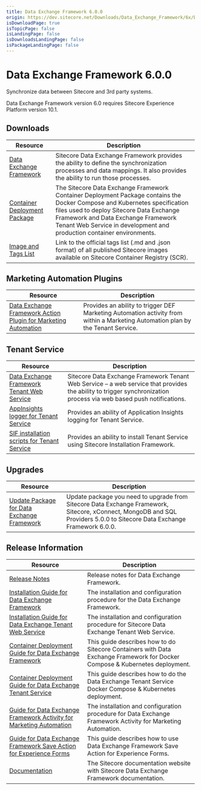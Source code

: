 ```yaml
---
title: Data Exchange Framework 6.0.0
origin: https://dev.sitecore.net/Downloads/Data_Exchange_Framework/6x/Data_Exchange_Framework_600
isDownloadPage: true
isTopicPage: false
isLandingPage: false
isDownloadsLandingPage: false
isPackageLandingPage: false
---
```


# Data Exchange Framework 6.0.0

Synchronize data between Sitecore and 3rd party systems.

  <Alert variant='warning' mb={4}>
    <AlertIcon />
    Data Exchange Framework version 6.0 requires Sitecore Experience Platform version 10.1.
  </Alert>
  

## Downloads

 | Resource | Description |
 | --- | --- |
 | [Data Exchange Framework](https://scdp.blob.core.windows.net/downloads/Data%20Exchange%20Framework/6x/Data%20Exchange%20Framework%20600/Secure/Data%20Exchange%20Framework%206.0.0%20rev.%2001537.zip) | Sitecore Data Exchange Framework provides the ability to define the synchronization processes and data mappings. It also provides the ability to run those processes. |
 | [Container Deployment Package](https://github.com/Sitecore/container-deployment/releases/tag/def%2F6.0.0.01537.153) | The Sitecore Data Exchange Framework Container Deployment Package contains the Docker Compose and Kubernetes specification files used to deploy Sitecore Data Exchange Framework and Data Exchange Framework Tenant Web Service in development and production container environments. |
 | [Image and Tags List](https://github.com/Sitecore/docker-images/tree/master/tags) | Link to the official tags list (.md and .json format) of all published Sitecore images available on Sitecore Container Registry (SCR). |

## Marketing Automation Plugins

 | Resource | Description |
 | --- | --- |
 | [Data Exchange Framework Action Plugin for Marketing Automation](https://scdp.blob.core.windows.net/downloads/Data%20Exchange%20Framework/6x/Data%20Exchange%20Framework%20600/Secure/Sitecore%20Data%20Exchange%20Framework%20Action%20Plugin%20for%20Marketing%20Automation%206.0.0-r01537.1182.scwdp.zip) | Provides an ability to trigger DEF Marketing Automation activity from within a Marketing Automation plan by the Tenant Service. |

## Tenant Service

 | Resource | Description |
 | --- | --- |
 | [Data Exchange Framework Tenant Web Service](https://scdp.blob.core.windows.net/downloads/Data%20Exchange%20Framework/6x/Data%20Exchange%20Framework%20600/Secure/Sitecore%20Data%20Exchange%20Framework%20Tenant%20Web%20Service%206.0.0%20rev.%2001537.scwdp.zip) | Sitecore Data Exchange Framework Tenant Web Service – a web service that provides the ability to trigger synchronization process via web based push notifications. |
 | [AppInsights logger for Tenant Service](https://scdp.blob.core.windows.net/downloads/Data%20Exchange%20Framework/6x/Data%20Exchange%20Framework%20600/Secure/AppInsights%20logger%20for%20Tenant%20Service%206.0.0%20rev.%2001537.scwdp.zip) | Provides an ability of Application Insights logging for Tenant Service. |
 | [SIF installation scripts for Tenant Service](https://scdp.blob.core.windows.net/downloads/Data%20Exchange%20Framework/6x/Data%20Exchange%20Framework%20600/Secure/SIFInstallationScriptsforTenantService.zip) | Provides an ability to install Tenant Service using Sitecore Installation Framework. |

## Upgrades

 | Resource | Description |
 | --- | --- |
 | [Update Package for Data Exchange Framework](https://scdp.blob.core.windows.net/downloads/Data%20Exchange%20Framework/6x/Data%20Exchange%20Framework%20600/Secure/Data%20Exchange%20Framework%20(update%20package)%206.0.0%20rev.%2001537.update) | Update package you need to upgrade from Sitecore Data Exchange Framework, Sitecore, xConnect, MongoDB and SQL Providers 5.0.0 to Sitecore Data Exchange Framework 6.0.0. |

## Release Information

 | Resource | Description |
 | --- | --- |
 | [Release Notes](/downloads/Data_Exchange_Framework/6x/Data_Exchange_Framework_600/Release_Notes) | Release notes for Data Exchange Framework. |
 | [Installation Guide for Data Exchange Framework](https://scdp.blob.core.windows.net/downloads/Data%20Exchange%20Framework/6x/Data%20Exchange%20Framework%20600/Secure/Data_Exchange_Framework_6_0_Installation_Guide-en.pdf) | The installation and configuration procedure for the Data Exchange Framework. |
 | [Installation Guide for Data Exchange Tenant Web Service](https://scdp.blob.core.windows.net/downloads/Data%20Exchange%20Framework/6x/Data%20Exchange%20Framework%20600/Secure/Data_Exchange_Framework_6_0_Tenant_Web_Service_Installation_Guide-en.pdf) | The installation and configuration procedure for Sitecore Data Exchange Tenant Web Service. |
 | [Container Deployment Guide for Data Exchange Framework](https://scdp.blob.core.windows.net/downloads/Data%20Exchange%20Framework/6x/Data%20Exchange%20Framework%20600/Secure/Data_Exchange_Framework_6_0_container_deployment_guide-en.pdf) | This guide describes how to do Sitecore Containers with Data Exchange Framework for Docker Compose & Kubernetes deployment. |
 | [Container Deployment Guide for Data Exchange Tenant Service](https://scdp.blob.core.windows.net/downloads/Data%20Exchange%20Framework/6x/Data%20Exchange%20Framework%20600/Secure/Data_Exchange_Framework_6_0_Tenant_Web_Service_Container_Deployment_Guide-en.pdf) | This guide describes how to do the Data Exchange Tenant Service Docker Compose & Kubernetes deployment. |
 | [Guide for Data Exchange Framework Activity for Marketing Automation](https://doc.sitecore.com/developers/def/60/data-exchange-framework/en/activity-for-marketing-automation.html) | The installation and configuration procedure for Data Exchange Framework Activity for Marketing Automation. |
 | [Guide for Data Exchange Framework Save Action for Experience Forms](https://doc.sitecore.com/developers/def/60/data-exchange-framework/en/save-action-for-experience-forms.html) | This guide describes how to use Data Exchange Framework Save Action for Experience Forms. |
 | [Documentation](https://doc.sitecore.com/developers/def/60/data-exchange-framework/en/index-en.html) | The Sitecore documentation website with Sitecore Data Exchange Framework documentation. |
